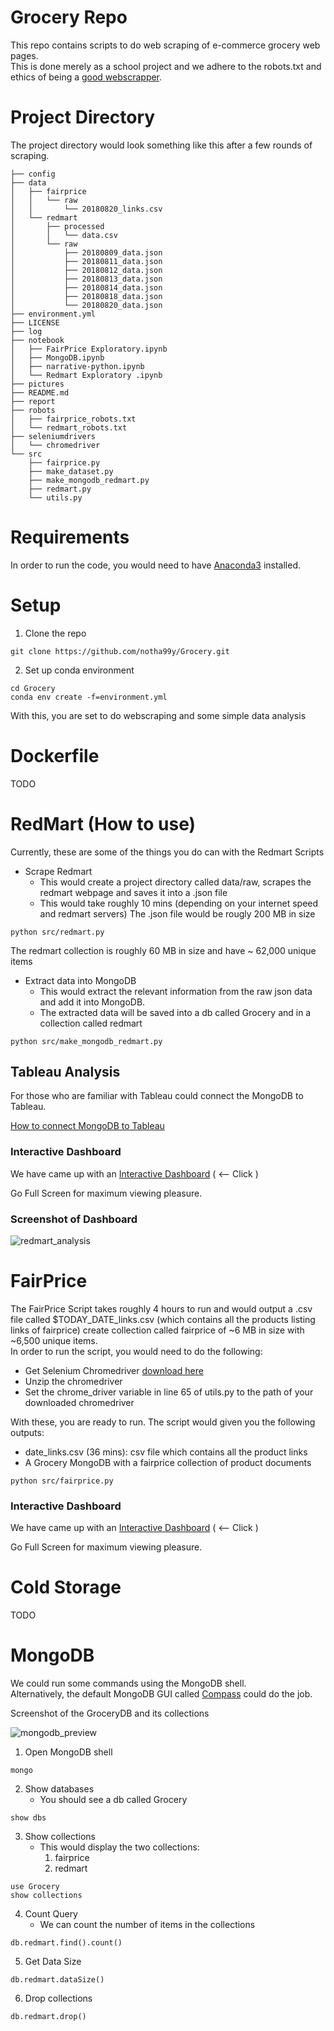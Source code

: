 # Grocery Repo
This repo contains scripts to do web scraping of e-commerce grocery web pages. <br>
This is done merely as a school project and we adhere to the robots.txt and ethics of being a [good webscrapper](https://towardsdatascience.com/ethics-in-web-scraping-b96b18136f01). <br>

# Project Directory
The project directory would look something like this after a few rounds of scraping.

```
├── config
├── data
│   ├── fairprice
│   │   └── raw
│   │       └── 20180820_links.csv
│   └── redmart
│       ├── processed
│       │   └── data.csv
│       └── raw
│           ├── 20180809_data.json
│           ├── 20180811_data.json
│           ├── 20180812_data.json
│           ├── 20180813_data.json
│           ├── 20180814_data.json
│           ├── 20180818_data.json
│           └── 20180820_data.json
├── environment.yml
├── LICENSE
├── log
├── notebook
│   ├── FairPrice Exploratory.ipynb
│   ├── MongoDB.ipynb
│   ├── narrative-python.ipynb
│   └── Redmart Exploratory .ipynb
├── pictures
├── README.md
├── report
├── robots
│   ├── fairprice_robots.txt
│   └── redmart_robots.txt
├── seleniumdrivers
│   └── chromedriver
└── src
    ├── fairprice.py
    ├── make_dataset.py
    ├── make_mongodb_redmart.py
    ├── redmart.py
    └── utils.py

```

# Requirements
In order to run the code, you would need to have [Anaconda3](https://www.anaconda.com/download/) installed. 

# Setup
1. Clone the repo
```
git clone https://github.com/notha99y/Grocery.git
```
2. Set up conda environment
```
cd Grocery
conda env create -f=environment.yml
```

With this, you are set to do webscraping and some simple data analysis

# Dockerfile
TODO

# RedMart (How to use)
Currently, these are some of the things you do can with the Redmart Scripts

- Scrape Redmart 
    - This would create a project directory called data/raw, scrapes the redmart webpage and saves it into a .json file
    - This would take roughly 10 mins (depending on your internet speed and redmart servers) The .json file would be rougly 200 MB in size
```
python src/redmart.py
```
The redmart collection is roughly 60 MB in size and have ~ 62,000 unique items
- Extract data into MongoDB
    - This would extract the relevant information from the raw json data and add it into MongoDB. 
    - The extracted data will be saved into a db called Grocery and in a collection called redmart
```
python src/make_mongodb_redmart.py
```
## Tableau Analysis
For those who are familiar with Tableau could connect the MongoDB to Tableau. <br>

[How to connect MongoDB to Tableau](https://www.mongodb.com/tableau)

### Interactive Dashboard
We have came up with an 
[Interactive Dashboard](https://tinyurl.com/redmart-MILE) ( <-- Click )

Go Full Screen for maximum viewing pleasure.

### Screenshot of Dashboard
![redmart_analysis](pictures/redmart_dashboard.jpg)


# FairPrice
The FairPrice Script takes roughly 4 hours to run and would output a .csv file called $TODAY_DATE_links.csv (which contains all the products listing links of fairprice) create collection called fairprice of ~6 MB in size with ~6,500 unique items. <br>
In order to run the script, you would need to do the following:
- Get Selenium Chromedriver [download here](https://chromedriver.storage.googleapis.com/index.html?path=2.41/)
- Unzip the chromedriver
- Set the chrome_driver variable in line 65 of utils.py to the path of your downloaded chromedriver

With these, you are ready to run. The script would given you the following outputs:
- date_links.csv (36 mins): csv file which contains all the product links 
- A Grocery MongoDB with a fairprice collection of product documents

```
python src/fairprice.py
```

### Interactive Dashboard
We have came up with an 
[Interactive Dashboard](https://tinyurl.com/fairprice-MILE) ( <-- Click )

Go Full Screen for maximum viewing pleasure.

# Cold Storage
TODO

# MongoDB
We could run some commands using the MongoDB shell. <br> Alternatively, the default MongoDB GUI called [Compass](https://www.mongodb.com/download-center?jmp=hero#compass) could do the job.  

Screenshot of the GroceryDB and its collections

![mongodb_preview](pictures/mongodb_screenshot.png)

1. Open MongoDB shell
```
mongo
```
2. Show databases
    - You should see a db called Grocery
```
show dbs
```

3. Show collections
    - This would display the two collections:
        1. fairprice
        2. redmart
```
use Grocery
show collections
```

4. Count Query
    - We can count the number of items in the collections
```
db.redmart.find().count()
```

5. Get Data Size
```
db.redmart.dataSize()
```

6. Drop collections
```
db.redmart.drop()
```